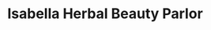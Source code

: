 ---
title: "Isabella Herbal Beauty Parlor"
url: /bhopal/isabella-herbal-beauty-parlor/
shop: Kosmetik
---